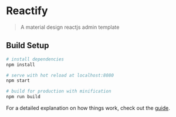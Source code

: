 # Reactify

> A material design reactjs admin template

## Build Setup

``` bash
# install dependencies
npm install

# serve with hot reload at localhost:8080
npm start

# build for production with minification
npm run build
```

For a detailed explanation on how things work, check out the [guide](https://github.com/facebook/create-react-app).
